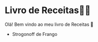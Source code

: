 # Livro de Receitas:man_cook:

Olá! Bem vindo ao meu livro de Receitas :wave:

- Strogonoff de Frango
